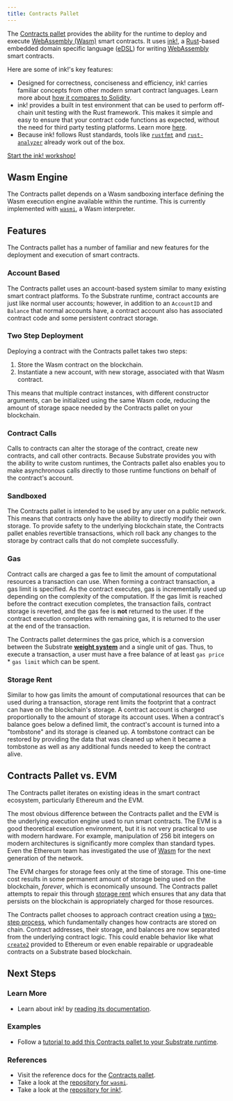 ```yaml
---
title: Contracts Pallet
---
```


The [Contracts pallet](https://substrate.dev/rustdocs/v3.0.0/pallet_contracts/index.html) provides
the ability for the runtime to deploy and execute [WebAssembly (Wasm)](https://webassembly.org/)
smart contracts. It uses [ink!](https://paritytech.github.io/ink-docs/), a [Rust](https://www.rust-lang.org/)-based embedded domain specific language
([eDSL](https://wiki.haskell.org/Embedded_domain_specific_language)) for writing
[WebAssembly](https://webassembly.org/) smart contracts.

Here are some of ink!'s key features:

- Designed for correctness, conciseness and efficiency, ink! carries familiar concepts from other modern smart contract
languages. Learn more about [how it compares to Solidity](https://paritytech.github.io/ink-docs/ink-vs-solidity).
- ink! provides a built in test environment that can be used to perform off-chain unit testing with
the Rust framework. This makes it simple and easy to ensure that your contract code functions as
expected, without the need for third party testing platforms. Learn more [here](https://paritytech.github.io/ink-docs/basics/contract-testing/).
- Because ink! follows Rust standards, tools like [`rustfmt`](https://github.com/rust-lang/rustfmt) 
and [`rust-analyzer`](https://github.com/rust-analyzer/rust-analyzer) already work out of the box.

<a class="btn btn-secondary primary-color text-white"
href="https://substrate.dev/substrate-contracts-workshop/">Start the ink! workshop!</a>

## Wasm Engine

The Contracts pallet depends on a Wasm sandboxing interface defining the Wasm execution engine
available within the runtime. This is currently implemented with
[`wasmi`](https://github.com/paritytech/wasmi), a Wasm interpreter.

## Features

The Contracts pallet has a number of familiar and new features for the deployment and execution of
smart contracts.

### Account Based

The Contracts pallet uses an account-based system similar to many existing smart contract platforms.
To the Substrate runtime, contract accounts are just like normal user accounts; however, in addition
to an `AccountID` and `Balance` that normal accounts have, a contract account also has associated
contract code and some persistent contract storage.

### Two Step Deployment

Deploying a contract with the Contracts pallet takes two steps:

1. Store the Wasm contract on the blockchain.
2. Instantiate a new account, with new storage, associated with that Wasm contract.

This means that multiple contract instances, with different constructor arguments, can be
initialized using the same Wasm code, reducing the amount of storage space needed by the Contracts
pallet on your blockchain.

### Contract Calls

Calls to contracts can alter the storage of the contract, create new contracts, and call other
contracts. Because Substrate provides you with the ability to write custom runtimes, the
Contracts pallet also enables you to make asynchronous calls directly to those runtime functions on
behalf of the contract's account.

### Sandboxed

The Contracts pallet is intended to be used by any user on a public network. This means that
contracts only have the ability to directly modify their own storage. To provide safety to the
underlying blockchain state, the Contracts pallet enables revertible transactions, which roll back
any changes to the storage by contract calls that do not complete successfully.

### Gas

Contract calls are charged a gas fee to limit the amount of computational resources a transaction
can use. When forming a contract transaction, a gas limit is specified. As the contract executes,
gas is incrementally used up depending on the complexity of the computation. If the gas limit is
reached before the contract execution completes, the transaction fails, contract storage is
reverted, and the gas fee is **not** returned to the user. If the contract execution completes with
remaining gas, it is returned to the user at the end of the transaction.

The Contracts pallet determines the gas price, which is a conversion between the Substrate
[**weight system**](../learn-substrate/weight) and a single unit of gas. Thus, to execute a transaction, a user must have a free balance
of at least `gas price` \* `gas limit` which can be spent.

### Storage Rent

Similar to how gas limits the amount of computational resources that can be used during a
transaction, storage rent limits the footprint that a contract can have on the blockchain's storage.
A contract account is charged proportionally to the amount of storage its account uses. When a
contract's balance goes below a defined limit, the contract's account is turned into a "tombstone"
and its storage is cleaned up. A tombstone contract can be restored by providing the data that was
cleaned up when it became a tombstone as well as any additional funds needed to keep the contract
alive.

## Contracts Pallet vs. EVM

The Contracts pallet iterates on existing ideas in the smart contract ecosystem, particularly
Ethereum and the EVM.

The most obvious difference between the Contracts pallet and the EVM is the underlying execution
engine used to run smart contracts. The EVM is a good theoretical execution environment, but it is
not very practical to use with modern hardware. For example, manipulation of 256 bit integers on
modern architectures is significantly more complex than standard types. Even the Ethereum team has
investigated the use of [Wasm](https://github.com/ewasm/design) for the next generation of the
network.

The EVM charges for storage fees only at the time of storage. This one-time cost results in some
permanent amount of storage being used on the blockchain, _forever_, which is economically unsound.
The Contracts pallet attempts to repair this through [storage rent](#storage-rent) which ensures
that any data that persists on the blockchain is appropriately charged for those resources.

The Contracts pallet chooses to approach contract creation using a
[two-step process](#two-step-deployment), which fundamentally changes how contracts are stored on
chain. Contract addresses, their storage, and balances are now separated from the underlying
contract logic. This could enable behavior like what
[`create2`](https://eips.ethereum.org/EIPS/eip-1014) provided to Ethereum or even enable repairable
or upgradeable contracts on a Substrate based blockchain.

## Next Steps

### Learn More

- Learn about ink! by [reading its documentation](https://github.com/paritytech/ink).

### Examples

- Follow a
  [tutorial to add this Contracts pallet to your Substrate runtime](../../tutorials/add-contracts-pallet/).

### References

- Visit the reference docs for the
  [Contracts pallet](https://substrate.dev/rustdocs/v3.0.0/pallet_contracts/index.html).
- Take a look at the [repository for `wasmi`](https://github.com/paritytech/wasmi).
- Take a look at the [repository for ink!](https://github.com/paritytech/ink).
